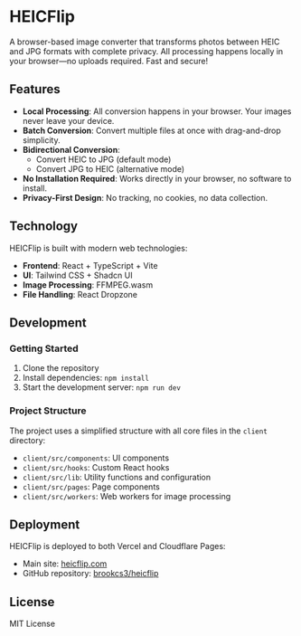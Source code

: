 # HEICFlip

A browser-based image converter that transforms photos between HEIC and JPG formats with complete privacy. All processing happens locally in your browser—no uploads required. Fast and secure!

## Features

- **Local Processing**: All conversion happens in your browser. Your images never leave your device.
- **Batch Conversion**: Convert multiple files at once with drag-and-drop simplicity.
- **Bidirectional Conversion**: 
  - Convert HEIC to JPG (default mode)
  - Convert JPG to HEIC (alternative mode)
- **No Installation Required**: Works directly in your browser, no software to install.
- **Privacy-First Design**: No tracking, no cookies, no data collection.

## Technology

HEICFlip is built with modern web technologies:

- **Frontend**: React + TypeScript + Vite
- **UI**: Tailwind CSS + Shadcn UI
- **Image Processing**: FFMPEG.wasm
- **File Handling**: React Dropzone

## Development

### Getting Started

1. Clone the repository
2. Install dependencies: `npm install`
3. Start the development server: `npm run dev`

### Project Structure

The project uses a simplified structure with all core files in the `client` directory:

- `client/src/components`: UI components
- `client/src/hooks`: Custom React hooks
- `client/src/lib`: Utility functions and configuration
- `client/src/pages`: Page components
- `client/src/workers`: Web workers for image processing

## Deployment

HEICFlip is deployed to both Vercel and Cloudflare Pages:

- Main site: [heicflip.com](https://heicflip.com)
- GitHub repository: [brookcs3/heicflip](https://github.com/brookcs3/heicflip)

## License

MIT License
